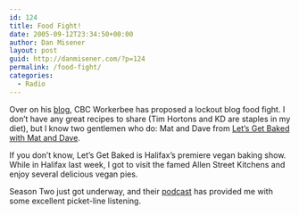 ```yaml
---
id: 124
title: Food Fight!
date: 2005-09-12T23:34:50+00:00
author: Dan Misener
layout: post
guid: http://danmisener.com/?p=124
permalink: /food-fight/
categories:
  - Radio
---
```

Over on his [blog](http://cbcworkerbee.blogspot.com/2005/09/food-fight.html), CBC Workerbee has proposed a lockout blog food fight. I don&#8217;t have any great recipes to share (Tim Hortons and KD are staples in my diet), but I know two gentlemen who do: Mat and Dave from [Let&#8217;s Get Baked with Mat and Dave](http://letsgetbaked.ckdu.ca/).

If you don&#8217;t know, Let&#8217;s Get Baked is Halifax&#8217;s premiere vegan baking show. While in Halifax last week, I got to visit the famed Allen Street Kitchens and enjoy several delicious vegan pies.

Season Two just got underway, and their [podcast](http://feeds.feedburner.com/LetsGetBakedPodcast) has provided me with some excellent picket-line listening.